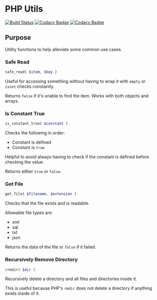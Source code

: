 # PHP Utils 

[![Build Status](https://travis-ci.org/ZeekInteractive/php-utils.svg?branch=master)](https://travis-ci.org/ZeekInteractive/php-utils)
[![Codacy Badge](https://api.codacy.com/project/badge/Grade/72110913193d45529694e58592f42e56)](https://www.codacy.com/app/ZeekInteractive/php-utils?utm_source=github.com&amp;utm_medium=referral&amp;utm_content=ZeekInteractive/php-utils&amp;utm_campaign=Badge_Grade)
[![Codacy Badge](https://api.codacy.com/project/badge/Coverage/72110913193d45529694e58592f42e56)](https://www.codacy.com/app/ZeekInteractive/php-utils?utm_source=github.com&utm_medium=referral&utm_content=ZeekInteractive/php-utils&utm_campaign=Badge_Coverage)

## Purpose
Utility functions to help alleviate some common use cases.

### Safe Read

```php
safe_read( $item, $key )
```

Useful for accessing something without having to wrap it with `empty` or `isset` checks constantly.

Returns `false` if it's unable to find the item. Works with both objects and arrays.

### Is Constant True

```php
is_constant_true( $constant )
```

Checks the following in order: 
* Constant is defined
* Constant is `true`

Helpful to avoid always having to check if the constant is defined before checking the value.

Returns either `true` or `false`.

### Get File

```php
get_file( $filename, $extension )
```

Checks that the file exists and is readable.

Allowable file types are:
* xml
* sql
* txt
* json

Returns the data of the file or `false` if it failed.

### Recursively Remove Directory

```php
rrmdir( $dir )
```

Recursively delete a directory and all files and directories inside it.

This is useful because PHP's `rmdir` does not delete a directory if anything exists inside of it.
